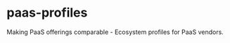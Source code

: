 paas-profiles
=============

Making PaaS offerings comparable - Ecosystem profiles for PaaS vendors.
